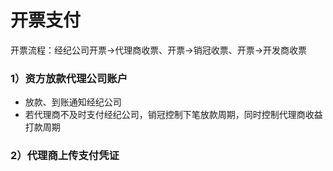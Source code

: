 # 开票支付

开票流程：经纪公司开票→代理商收票、开票→销冠收票、开票→开发商收票

### 1）资方放款代理公司账户

* 放款、到账通知经纪公司
* 若代理商不及时支付经纪公司，销冠控制下笔放款周期，同时控制代理商收益打款周期

### 2）代理商上传支付凭证



